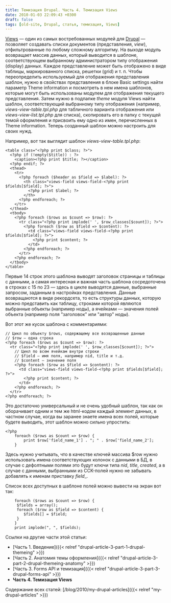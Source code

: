 ```yaml
---
title: Темизация Drupal. Часть 4. Темизация Views
date: 2010-01-03 22:09:43 +0300
draft: false
tags: [old-site, Drupal, статья, темизация, Views]
---
```

[Views](http://drupal.org/project/views) — один из самых востребованных модулей для [Drupal](http://drupal.org) — позволяет создавать списки документов (представления, _view_), отфильтрованные по любому сложному алгоритму. На выходе модуль возвращает массив данных, который выводится в шаблоне, соответствующем выбранному администратором типу отображения (display) данных. Каждое представление может быть отображено в виде таблицы, маркированного списка, решетки (grid) и т. п. Чтобы переопределить используемый для отображения представления шаблон, нужно в свойствах представления в блоке Basic settings найти параметр Theme information и посмотреть в нем имена шаблонов, которые могут быть использованы модулем для отображения текущего представления. Затем нужно в подпапке _theme_ модуля Views найти шаблон, соответствующий выбранному типу отображения (например, _views-view-table.tpl.php_ для табличного варианта отображения или _views-view-list.tpl.php_ для списка), скопировать его в папку с текущей темой оформления и присвоить ему одно из имен, перечисленных в Theme information. Теперь созданный шаблон можно настроить для своих нужд.

Например, вот так выглядит шаблон _views-view-table.tpl.php_:
```
<table class="<?php print $class; ?>">
  <?php if (!empty($title)) : ?>
    <caption><?php print $title; ?></caption>
  <?php endif; ?>
  <thead>
    <tr>
      <?php foreach ($header as $field => $label): ?>
        <th class="views-field views-field-<?php print $fields[$field]; ?>">
          <?php print $label; ?>
        </th>
      <?php endforeach; ?>
    </tr>
  </thead>
  <tbody>
    <?php foreach ($rows as $count => $row): ?>
      <tr class="<?php print implode(' ', $row_classes[$count]); ?>">
        <?php foreach ($row as $field => $content): ?>
          <td class="views-field views-field-<?php print $fields[$field]; ?>">
            <?php print $content; ?>
          </td>
        <?php endforeach; ?>
      </tr>
    <?php endforeach; ?>
  </tbody>
</table>
```

Первые 14 строк этого шаблона выводят заголовок страницы и таблицы с данными, а самая интересная и важная часть шаблона сосредоточена в строках с 15 по 23 — здесь в цикле выводятся данные, выбранные запросом, заданным в настройках представления. Данные возвращаются в виде рекордсета, то есть структуры данных, которую можно представить как таблицу, строками которой являются выбранные объекты (например ноды), а ячейками — значения полей объекта (например поля "заголовок" или "автор" ноды).

Вот этот же кусок шаблона с комментариями:
```
// Цикл по объекту $rows, содержащему все возвращенные данные
// $row — одна строка
<?php foreach ($rows as $count => $row): ?>
  <tr class="<?php print implode(' ', $row_classes[$count]); ?>">
    // Цикл по всем ячейкам внутри строки
    // $field — имя поля, например nid, title и т.д.
    // $content — значение поля
    <?php foreach ($row as $field => $content): ?>
      <td class="views-field views-field-<?php print $fields[$field]; ?>">
        <?php print $content; ?>
      </td>
    <?php endforeach; ?>
  </tr>
<?php endforeach; ?>
```

Это достаточно универсальный и не очень удобный шаблон, так как он оборачивает одним и тем же html-кодом каждый элемент данных, в частном случае, когда вы заранее знаете имена всех полей, которые будете выводить, этот шаблон можно сильно упростить:
```
<?php
    foreach ($rows as $count => $row) {
        print $row['field_name_1'] . "; " . $row['field_name_2'];
    }
```
Здесь нужно учитывать, что в качестве ключей массива $row нужно использовать имена соответствующих колонок с данными в БД, в случае с дефолтными полями это будут ключи типа _nid_, _title_, _created_, а в случае с данными, выбранными из CCK-полей нужно не забывать добавлять к именам приставку _field__.

Список всех доступных в шаблоне полей можно вывести на экран вот так:
```
    foreach ($rows as $count => $row) {
     $fields = array();
     foreach ($row as $field => $content) {
        $fields[] = $field;
     }
    }
    print implode(", ", $fields);
```

Ссылки на другие части этой статьи:
- [Часть 1. Введение]({{< relref "drupal-article-3-part-1-drupal-themeing" >}})
- [Часть 2. Анатомия темы оформления]({{< relref "drupal-article-3-part-2-drupal-themeing-anatomy" >}})
- [Часть 3. Forms API и темизация]({{< relref "drupal-article-3-part-3-drupal-forms-api" >}})
- **Часть 4. Темизация Views**

Содержание всех статей: [/blog/2010/my-drupal-articles]({{< relref "my-drupal-articles" >}})
